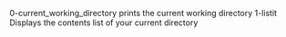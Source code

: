 0-current_working_directory prints the current working directory
1-listit Displays the contents list of your current directory
